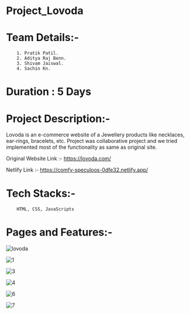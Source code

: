 # Project_Lovoda
# Team Details:-
        1. Pratik Patil.
        2. Aditya Raj Benn.
        3. Shivam Jaiswal.
        4. Sachin Kn.
   
# Duration : 5 Days
# Project Description:-
  Lovoda is an e-commerce website of a Jewellery products like necklaces, ear-rings, bracelets, etc.
  Project was collaborative project and we tried implemented most of the functionality as same as original site.
  
  Original Website Link :- https://lovoda.com/
  
  Netlify Link :- https://comfy-speculoos-0dfe32.netlify.app/
  
# Tech Stacks:- 
        HTML, CSS, JavaScripts 

        
# Pages and Features:- 
![lovoda](https://user-images.githubusercontent.com/113718053/214269925-534052b5-d231-424d-9a48-131af6b35d5a.gif)

![1](https://user-images.githubusercontent.com/113718053/214272882-954c2308-c24f-43da-ae8a-a500bc7d9e0c.png)

![3](https://user-images.githubusercontent.com/113718053/214272916-296de8ed-abbc-4f4c-af85-0df725386eb7.png)

![4](https://user-images.githubusercontent.com/113718053/214272938-fc936b04-f434-4ba1-8eac-a444c2bb3f31.png)

![6](https://user-images.githubusercontent.com/113718053/214272950-c1296a79-4308-4c56-a88a-bd79d6bcef4e.png)

![7](https://user-images.githubusercontent.com/113718053/214272959-15bc594c-187e-4659-ade3-af25bb809528.png)
      
